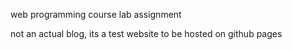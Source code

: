 web programming course lab assignment

not an actual blog, its a test website to be hosted on github pages
